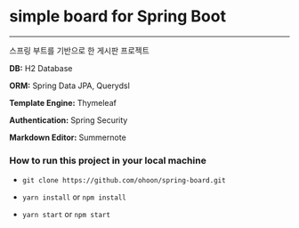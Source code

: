 # simple board for Spring Boot
---

스프링 부트를 기반으로 한 게시판 프로젝트

**DB:** H2 Database

**ORM:** Spring Data JPA, Querydsl

**Template Engine:** Thymeleaf

**Authentication:** Spring Security

**Markdown Editor:** Summernote

### How to run this project in your local machine

- `git clone https://github.com/ohoon/spring-board.git`

- `yarn install` or `npm install`

- `yarn start` or `npm start`